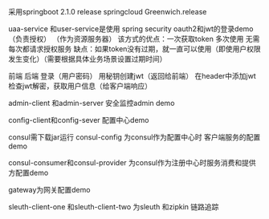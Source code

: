 采用springboot  2.1.0 release
springcloud    Greenwich.release


uaa-service 和user-service是使用 spring security oauth2和jwt的登录demo   
（负责授权）    （作为资源服务器）
该方式的优点：一次获取token 多次使用 无需每次都请求授权服务
缺点：如果token没有过期，就一直可以使用（即使用户权限发生变化）（需要根据具体业务场景设置过期时间）


前端           后端
登录（用户密码） 用秘钥创建jwt（返回给前端）
在header中添加jwt  检查jwt解密，获取用户信息（给客户端响应）

admin-client 和admin-server  安全监控admin  demo

config-client和config-sever  配置中心demo

consul需下载jar运行
consul-config  为consul作为配置中心时 客户端服务的配置demo

consul-consumer和consul-provider 为consul作为注册中心时服务消费和提供方配置demo

gateway为网关配置demo

sleuth-client-one 和sleuth-client-two 为sleuth 和zipkin 链路追踪